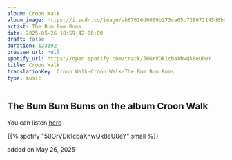 ```yaml
---
album: Croon Walk
album_image: https://i.scdn.co/image/ab67616d0000b273ca65b728672145d6b0e91566
artist: The Bum Bum Bums
date: 2025-05-26 18:59:42+00:00
draft: false
duration: 123192
preview_url: null
spotify_url: https://open.spotify.com/track/50GrVDk1cbaXhwQk8eU0eY
title: Croon Walk
translationKey: Croon Walk-Croon Walk-The Bum Bum Bums
type: music
---
```



## The Bum Bum Bums on the album Croon Walk

You can listen [here](https://open.spotify.com/track/50GrVDk1cbaXhwQk8eU0eY)

{{% spotify "50GrVDk1cbaXhwQk8eU0eY" small %}}

added on May 26, 2025